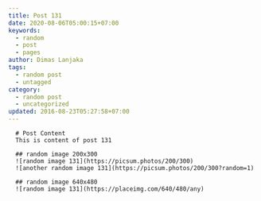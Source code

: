 ```yaml
---
title: Post 131
date: 2020-08-06T05:00:15+07:00
keywords:
  - random
  - post
  - pages
author: Dimas Lanjaka
tags:
  - random post
  - untagged
category:
  - random post
  - uncategorized
updated: 2016-08-23T05:27:58+07:00
---
```


      # Post Content
      This is content of post 131

      ## random image 200x300
      ![random image 131](https://picsum.photos/200/300)
      ![another random image 131](https://picsum.photos/200/300?random=1)

      ## random image 640x480
      ![random image 131](https://placeimg.com/640/480/any)
      